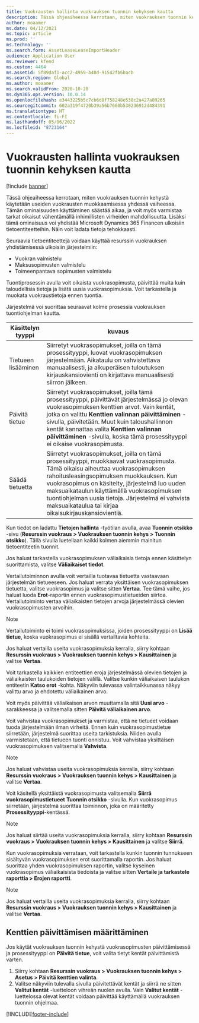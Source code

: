 ```yaml
---
title: Vuokrausten hallinta vuokrauksen tuonnin kehyksen kautta
description: Tässä ohjeaiheessa kerrotaan, miten vuokrauksen tuonnin kehystä käytetään useiden vuokrausten muokkaamisessa kerralla.
author: moaamer
ms.date: 04/12/2021
ms.topic: article
ms.prod: ''
ms.technology: ''
ms.search.form: AssetLeaseLeaseImportHeader
audience: Application User
ms.reviewer: kfend
ms.custom: 4464
ms.assetid: 5f89daf1-acc2-4959-b48d-91542fb6bacb
ms.search.region: Global
ms.author: moaamer
ms.search.validFrom: 2020-10-28
ms.dyn365.ops.version: 10.0.14
ms.openlocfilehash: e3443225b5c7cb6d8f758248e538c2a427a89265
ms.sourcegitcommit: 602a319f4720b39a56b7660b530236912d484391
ms.translationtype: HT
ms.contentlocale: fi-FI
ms.lasthandoff: 05/06/2022
ms.locfileid: "8723164"
---
```

# <a name="manage-leases-through-the-lease-import-framework"></a>Vuokrausten hallinta vuokrauksen tuonnin kehyksen kautta

[!include [banner](../includes/banner.md)]

Tässä ohjeaiheessa kerrotaan, miten vuokrauksen tuonnin kehystä käytetään useiden vuokrausten muokkaamisessa yhdessä vaiheessa. Tämän ominaisuuden käyttäminen säästää aikaa, ja voit myös varmistaa tarkat oikaisut vähentämällä inhimillisten virheiden mahdollisuutta. Lisäksi tämä ominaisuus voi yhdistää Microsoft Dynamics 365 Financen ulkoisiin tietoentiteetteihin. Näin voit ladata tietoja tehokkaasti.

Seuraavia tietoentiteettejä voidaan käyttää resurssin vuokrauksen yhdistämisessä ulkoisiin järjestelmiin:

- Vuokran valmistelu
- Maksusopimusten valmistelu
- Toimeenpantava sopimusten valmistelu

Tuontiprosessin avulla voit oikaista vuokrasopimusta, päivittää muita kuin taloudellisia tietoja ja lisätä uusia vuokrasopimuksia. Voit tarkastella ja muokata vuokraustietoja ennen tuontia.

Järjestelmä voi suorittaa seuraavat kolme prosessia vuokrauksen tuontiohjelman kautta.

| Käsittelyn tyyppi  | kuvaus |
|---------------|-------------|
| Tietueen lisääminen    | Siirretyt vuokrasopimukset, joilla on tämä prosessityyppi, luovat vuokrasopimuksen järjestelmään. Aikataulu on vahvistettava manuaalisesti, ja alkuperäisen tuloutuksen kirjauskansiovienti on kirjattava manuaalisesti siirron jälkeen. |
| Päivitä tietue | Siirretyt vuokrasopimukset, joilla tämä prosessityyppi, päivittävät järjestelmässä jo olevan vuokrasopimuksen kenttien arvot. Vain kentät, jotka on valittu **Kenttien valinnan päivittäminen** -sivulla, päivitetään. Muut kuin taloushallinnon kentät kannattaa valita **Kenttien valinnan päivittäminen** -sivulla, koska tämä prosessityyppi ei oikaise vuokrasopimusta. |
| Säädä tietuetta | Siirretyt vuokrasopimukset, joilla on tämä prosessityyppi, muokkaavat vuokrasopimusta. Tämä oikaisu aiheuttaa vuokrasopimuksen rahoitusleasingsopimuksen muokkauksen. Kun vuokrasopimus on käsitelty, järjestelmä luo uuden maksuaikataulun käyttämällä vuokrasopimuksen tuontiohjelman uusia tietoja. Järjestelmä ei vahvista maksuaikataulua tai kirjaa oikaisukirjauskansiovientiä. |

Kun tiedot on ladattu **Tietojen hallinta** -työtilan avulla, avaa **Tuonnin otsikko** -sivu (**Resurssin vuokraus \> Vuokrauksen tuonnin kehys \> Tuonnin otsikko**). Tällä sivulla luetellaan kaikki kolmen aiemmin mainitun tietoentiteetin tuonnit.

Jos haluat tarkastella vuokrasopimuksen väliaikaisia tietoja ennen käsittelyn suorittamista, valitse **Väliaikaiset tiedot**.

Vertailutoiminnon avulla voit vertailla tuotavaa tietuetta vastaavaan järjestelmän tietueeseen. Jos haluat verrata yksittäisen vuokrasopimuksen tietuetta, valitse vuokrasopimus ja valitse sitten **Vertaa**. Tee tämä vaihe, jos haluat luoda **Erot**-raportin ennen vuokrasopimustietueiden siirtoa. Vertailutoiminto vertaa väliaikaisten tietojen arvoja järjestelmässä olevien vuokrasopimusten arvoihin.

> [!NOTE]
> Vertailutoiminto ei toimi vuokrasopimuksissa, joiden prosessityyppi on **Lisää tietue**, koska vuokrasopimus ei sisällä vertailtavia kohteita.
>
> Jos haluat vertailla useita vuokrasopimuksia kerralla, siirry kohtaan **Resurssin vuokraus \> Vuokrauksen tuonnin kehys \> Kausittainen** ja valitse **Vertaa**.

Voit tarkastella kaikkien entiteettien eroja järjestelmässä olevien tietojen ja väliaikaisten taulukoiden tietojen välillä. Valitse kunkin väliaikaisen taulukon entiteetin **Katso erot** -kohta. Näkyviin tulevassa valintaikkunassa näkyy valittu arvo ja ehdotettu väliaikainen arvo.

Voit myös päivittää väliaikaisen arvon muuttamalla sitä **Uusi arvo** -sarakkeessa ja valitsemalla sitten **Päivitä väliaikainen arvo**.

Voit vahvistaa vuokrasopimukset ja varmistaa, että ne tietueet voidaan tuoda järjestelmään ilman virheitä. Ennen kuin vuokrasopimustietue siirretään, järjestelmä suorittaa useita tarkistuksia. Niiden avulla varmistetaan, että tietueen tuonti onnistuu. Voit vahvistaa yksittäisen vuokrasopimuksen valitsemalla **Vahvista**.

> [!NOTE]
> Jos haluat vahvistaa useita vuokrasopimuksia kerralla, siirry kohtaan **Resurssin vuokraus \> Vuokrauksen tuonnin kehys \> Kausittainen** ja valitse **Vertaa**.

Voit käsitellä yksittäistä vuokrasopimusta valitsemalla **Siirrä vuokrasopimustietueet** **Tuonnin otsikko** -sivulla. Kun vuokrasopimus siirretään, järjestelmä suorittaa toiminnon, joka on määritetty **Prosessityyppi**-kentässä.

> [!NOTE]
> Jos haluat siirtää useita vuokrasopimuksia kerralla, siirry kohtaan **Resurssin vuokraus \> Vuokrauksen tuonnin kehys \> Kausittainen** ja valitse **Siirrä**.

Kun vuokrasopimuksia verrataan, voit tarkastella kunkin tuonnin tunnukseen sisältyvän vuokrasopimuksen erot suorittamalla raportin. Jos haluat suorittaa yhden vuokrasopimuksen raportin, valitse kyseinen vuokrasopimus väliaikaisista tiedoista ja valitse sitten **Vertaile ja tarkastele raporttia \> Erojen raportti**.

> [!NOTE]
> Jos haluat vertailla useita vuokrasopimuksia kerralla, siirry kohtaan **Resurssin vuokraus \> Vuokrauksen tuonnin kehys \> Kausittainen** ja valitse **Vertaa**. 

## <a name="set-up-update-fields"></a>Kenttien päivittämisen määrittäminen

Jos käytät vuokrauksen tuonnin kehystä vuokrasopimusten päivittämisessä ja prosessityyppi on **Päivitä tietue**, voit valita tietyt kentät päivittämistä varten.

1. Siirry kohtaan **Resurssin vuokraus \> Vuokrauksen tuonnin kehys \> Asetus \> Päivitä kenttien valinta**.
2. Valitse näkyviin tulevalla sivulla päivitettävät kentät ja siirrä ne sitten **Valitut kentät** -luetteloon vihreän nuolen avulla. Vain **Valitut kentät** -luettelossa olevat kentät voidaan päivittää käyttämällä vuokrauksen tuonnin ohjelmaa.


[!INCLUDE[footer-include](../../includes/footer-banner.md)]

